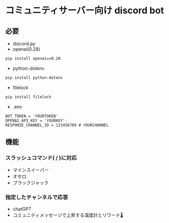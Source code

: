 # コミュニティサーバー向け discord bot
## 必要
- discord.py
- openai(0.28)
```bash
pip install openai==0.28
```
- python-dotenv
```bash
pip install python-dotenv
```
- filelock
```bash
pip install filelock
```
- .env
```.env
BOT_TOKEN = 'YOURTOKEN'
OPENAI_API_KEY = 'YOURKEY'
RESPONSE_CHANNEL_ID = 123456789 # YOURCHANNEL
```
## 機能
### スラッシュコマンド( / )に対応
- マインスイーパー
- オセロ
- ブラックジャック
### 指定したチャンネルで応答
- chatGPT
- コミュニティメッセージで上昇する温度計とリワード🌡️
